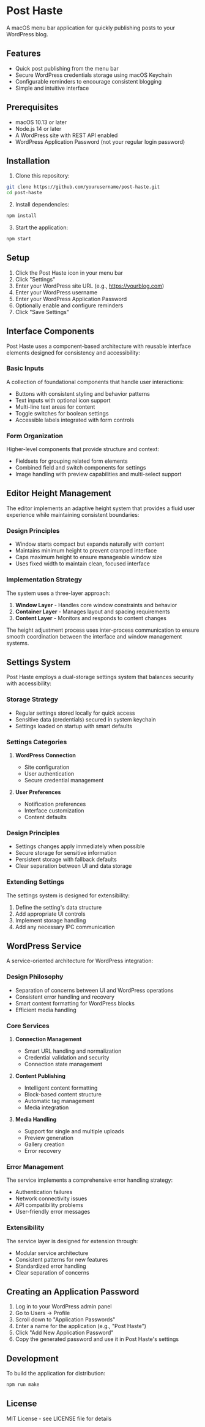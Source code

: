 # Post Haste

A macOS menu bar application for quickly publishing posts to your WordPress blog.

## Features

- Quick post publishing from the menu bar
- Secure WordPress credentials storage using macOS Keychain
- Configurable reminders to encourage consistent blogging
- Simple and intuitive interface

## Prerequisites

- macOS 10.13 or later
- Node.js 14 or later
- A WordPress site with REST API enabled
- WordPress Application Password (not your regular login password)

## Installation

1. Clone this repository:

```bash
git clone https://github.com/yourusername/post-haste.git
cd post-haste
```

2. Install dependencies:

```bash
npm install
```

3. Start the application:

```bash
npm start
```

## Setup

1. Click the Post Haste icon in your menu bar
2. Click "Settings"
3. Enter your WordPress site URL (e.g., https://yourblog.com)
4. Enter your WordPress username
5. Enter your WordPress Application Password
6. Optionally enable and configure reminders
7. Click "Save Settings"

## Interface Components

Post Haste uses a component-based architecture with reusable interface elements designed for consistency and accessibility:

### Basic Inputs

A collection of foundational components that handle user interactions:

- Buttons with consistent styling and behavior patterns
- Text inputs with optional icon support
- Multi-line text areas for content
- Toggle switches for boolean settings
- Accessible labels integrated with form controls

### Form Organization

Higher-level components that provide structure and context:

- Fieldsets for grouping related form elements
- Combined field and switch components for settings
- Image handling with preview capabilities and multi-select support

## Editor Height Management

The editor implements an adaptive height system that provides a fluid user experience while maintaining consistent boundaries:

### Design Principles

- Window starts compact but expands naturally with content
- Maintains minimum height to prevent cramped interface
- Caps maximum height to ensure manageable window size
- Uses fixed width to maintain clean, focused interface

### Implementation Strategy

The system uses a three-layer approach:

1. **Window Layer** - Handles core window constraints and behavior
2. **Container Layer** - Manages layout and spacing requirements
3. **Content Layer** - Monitors and responds to content changes

The height adjustment process uses inter-process communication to ensure smooth coordination between the interface and window management systems.

## Settings System

Post Haste employs a dual-storage settings system that balances security with accessibility:

### Storage Strategy

- Regular settings stored locally for quick access
- Sensitive data (credentials) secured in system keychain
- Settings loaded on startup with smart defaults

### Settings Categories

1. **WordPress Connection**

   - Site configuration
   - User authentication
   - Secure credential management

2. **User Preferences**
   - Notification preferences
   - Interface customization
   - Content defaults

### Design Principles

- Settings changes apply immediately when possible
- Secure storage for sensitive information
- Persistent storage with fallback defaults
- Clear separation between UI and data storage

### Extending Settings

The settings system is designed for extensibility:

1. Define the setting's data structure
2. Add appropriate UI controls
3. Implement storage handling
4. Add any necessary IPC communication

## WordPress Service

A service-oriented architecture for WordPress integration:

### Design Philosophy

- Separation of concerns between UI and WordPress operations
- Consistent error handling and recovery
- Smart content formatting for WordPress blocks
- Efficient media handling

### Core Services

1. **Connection Management**

   - Smart URL handling and normalization
   - Credential validation and security
   - Connection state management

2. **Content Publishing**

   - Intelligent content formatting
   - Block-based content structure
   - Automatic tag management
   - Media integration

3. **Media Handling**
   - Support for single and multiple uploads
   - Preview generation
   - Gallery creation
   - Error recovery

### Error Management

The service implements a comprehensive error handling strategy:

- Authentication failures
- Network connectivity issues
- API compatibility problems
- User-friendly error messages

### Extensibility

The service layer is designed for extension through:

- Modular service architecture
- Consistent patterns for new features
- Standardized error handling
- Clear separation of concerns

## Creating an Application Password

1. Log in to your WordPress admin panel
2. Go to Users → Profile
3. Scroll down to "Application Passwords"
4. Enter a name for the application (e.g., "Post Haste")
5. Click "Add New Application Password"
6. Copy the generated password and use it in Post Haste's settings

## Development

To build the application for distribution:

```bash
npm run make
```

## License

MIT License - see LICENSE file for details
